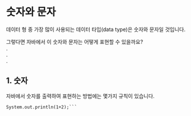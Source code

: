 # **숫자와 문자**
데이터 형 중 가장 많이 사용되는 데이터 타입(data type)은 숫자와 문자일 것입니다.

그렇다면 자바에서 이 숫자와 문자는 어떻게 표현할 수 있을까요?  
.  
.  
.  
## **1. 숫자**
자바에서 숫자를 출력하여 표현하는 방법에는 몇가지 규칙이 있습니다.

```자바에서는 따옴표가 없는 숫자는 숫자로 인식합니다.
System.out.println(1+2);```

